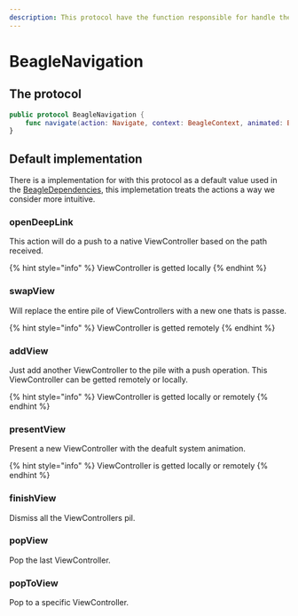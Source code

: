 ```yaml
---
description: This protocol have the function responsible for handle the navigate actions
---
```


# BeagleNavigation

## The protocol

```swift
public protocol BeagleNavigation {
    func navigate(action: Navigate, context: BeagleContext, animated: Bool)
}
```

## Default implementation

There is a implementation for with this protocol as a default value used in the [BeagleDependencies](beagledependencies.md), this implemetation treats the actions a way we consider more intuitive.

### openDeepLink

This action will do a push to a native ViewController based on the path received.

{% hint style="info" %}
ViewController is getted locally
{% endhint %}

### swapView

Will replace the entire pile of ViewControllers with a new one thats is passe.

{% hint style="info" %}
ViewController is getted remotely
{% endhint %}

### addView

Just add another ViewController to the pile with a push operation. This ViewController can be getted remotely or locally.

{% hint style="info" %}
ViewController is getted locally or remotely
{% endhint %}

### presentView

Present a new ViewController with the deafult system animation.

{% hint style="info" %}
ViewController is getted locally or remotely
{% endhint %}

### finishView

Dismiss all the ViewControllers pil.

### popView

Pop the last ViewController.

### popToView

Pop to a specific ViewController.

